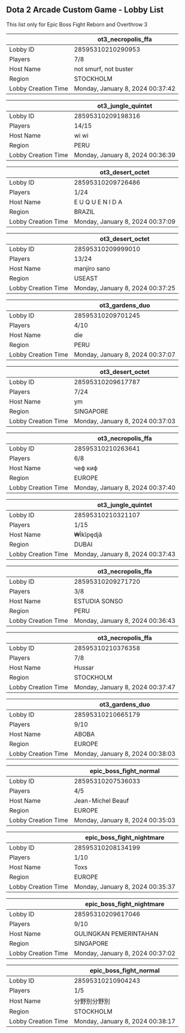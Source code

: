 ## Dota 2 Arcade Custom Game - Lobby List

This list only for Epic Boss Fight Reborn and Overthrow 3

|  | ot3_necropolis_ffa |
| ------ | ------ |
| Lobby ID | 28595310210290953 |
| Players | 7/8 |
| Host Name | not smurf, not buster |
| Region | STOCKHOLM |
| Lobby Creation Time | Monday, January 8, 2024 00:37:42 |


|  | ot3_jungle_quintet |
| ------ | ------ |
| Lobby ID | 28595310209198316 |
| Players | 14/15 |
| Host Name | wi wi |
| Region | PERU |
| Lobby Creation Time | Monday, January 8, 2024 00:36:39 |


|  | ot3_desert_octet |
| ------ | ------ |
| Lobby ID | 28595310209726486 |
| Players | 1/24 |
| Host Name | E U Q U E N I D A |
| Region | BRAZIL |
| Lobby Creation Time | Monday, January 8, 2024 00:37:09 |


|  | ot3_desert_octet |
| ------ | ------ |
| Lobby ID | 28595310209999010 |
| Players | 13/24 |
| Host Name | manjiro sano |
| Region | USEAST |
| Lobby Creation Time | Monday, January 8, 2024 00:37:25 |


|  | ot3_gardens_duo |
| ------ | ------ |
| Lobby ID | 28595310209701245 |
| Players | 4/10 |
| Host Name | die |
| Region | PERU |
| Lobby Creation Time | Monday, January 8, 2024 00:37:07 |


|  | ot3_desert_octet |
| ------ | ------ |
| Lobby ID | 28595310209617787 |
| Players | 7/24 |
| Host Name | ym |
| Region | SINGAPORE |
| Lobby Creation Time | Monday, January 8, 2024 00:37:03 |


|  | ot3_necropolis_ffa |
| ------ | ------ |
| Lobby ID | 28595310210263641 |
| Players | 6/8 |
| Host Name | чеф киф |
| Region | EUROPE |
| Lobby Creation Time | Monday, January 8, 2024 00:37:40 |


|  | ot3_jungle_quintet |
| ------ | ------ |
| Lobby ID | 28595310210321107 |
| Players | 1/15 |
| Host Name | ₩Ìkīpędįã |
| Region | DUBAI |
| Lobby Creation Time | Monday, January 8, 2024 00:37:43 |


|  | ot3_necropolis_ffa |
| ------ | ------ |
| Lobby ID | 28595310209271720 |
| Players | 3/8 |
| Host Name | ESTUDIA SONSO |
| Region | PERU |
| Lobby Creation Time | Monday, January 8, 2024 00:36:43 |


|  | ot3_necropolis_ffa |
| ------ | ------ |
| Lobby ID | 28595310210376358 |
| Players | 7/8 |
| Host Name | Hussar |
| Region | STOCKHOLM |
| Lobby Creation Time | Monday, January 8, 2024 00:37:47 |


|  | ot3_gardens_duo |
| ------ | ------ |
| Lobby ID | 28595310210665179 |
| Players | 9/10 |
| Host Name | ABOBA |
| Region | EUROPE |
| Lobby Creation Time | Monday, January 8, 2024 00:38:03 |


|  | epic_boss_fight_normal |
| ------ | ------ |
| Lobby ID | 28595310207536033 |
| Players | 4/5 |
| Host Name | Jean-Michel Beauf |
| Region | EUROPE |
| Lobby Creation Time | Monday, January 8, 2024 00:35:03 |


|  | epic_boss_fight_nightmare |
| ------ | ------ |
| Lobby ID | 28595310208134199 |
| Players | 1/10 |
| Host Name | Toxs |
| Region | EUROPE |
| Lobby Creation Time | Monday, January 8, 2024 00:35:37 |


|  | epic_boss_fight_nightmare |
| ------ | ------ |
| Lobby ID | 28595310209617046 |
| Players | 9/10 |
| Host Name | GULINGKAN PEMERINTAHAN |
| Region | SINGAPORE |
| Lobby Creation Time | Monday, January 8, 2024 00:37:02 |


|  | epic_boss_fight_normal |
| ------ | ------ |
| Lobby ID | 28595310210904243 |
| Players | 1/5 |
| Host Name | 分野別分野別 |
| Region | STOCKHOLM |
| Lobby Creation Time | Monday, January 8, 2024 00:38:17 |


